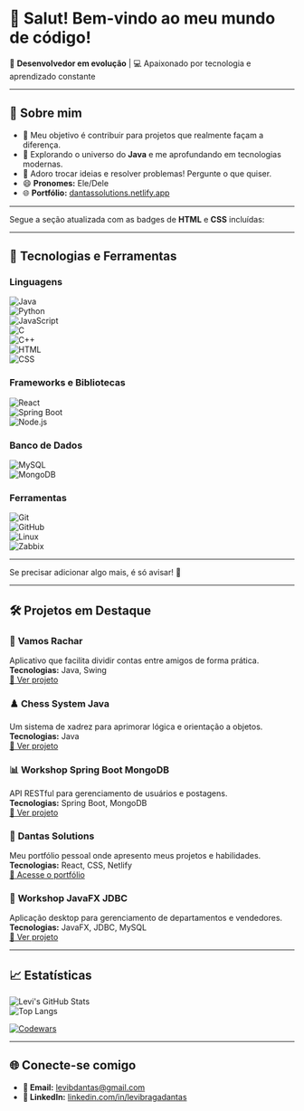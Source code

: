 
# 👋 Salut! Bem-vindo ao meu mundo de **código**!  

🚀 **Desenvolvedor em evolução** | 💻 Apaixonado por tecnologia e aprendizado constante  

---

## 🌟 Sobre mim  

- 🔭 Meu objetivo é contribuir para projetos que realmente façam a diferença.  
- 🌱 Explorando o universo do **Java** e me aprofundando em tecnologias modernas.  
- 💬 Adoro trocar ideias e resolver problemas! Pergunte o que quiser.  
- 😄 **Pronomes:** Ele/Dele  
- 🌐 **Portfólio:** [dantassolutions.netlify.app](https://dantassolutions.netlify.app)  

---

Segue a seção atualizada com as badges de **HTML** e **CSS** incluídas:  

---

## 🚀 Tecnologias e Ferramentas  

### Linguagens  
![Java](https://img.shields.io/badge/Java-%23ED8B00.svg?style=for-the-badge&logo=java&logoColor=white)  
![Python](https://img.shields.io/badge/Python-%2314354C.svg?style=for-the-badge&logo=python&logoColor=white)  
![JavaScript](https://img.shields.io/badge/JavaScript-%23F7DF1E.svg?style=for-the-badge&logo=javascript&logoColor=black)  
![C](https://img.shields.io/badge/C-%2300599C.svg?style=for-the-badge&logo=c&logoColor=white)  
![C++](https://img.shields.io/badge/C++-%2300599C.svg?style=for-the-badge&logo=cplusplus&logoColor=white)  
![HTML](https://img.shields.io/badge/HTML-%23E34F26.svg?style=for-the-badge&logo=html5&logoColor=white)  
![CSS](https://img.shields.io/badge/CSS-%231572B6.svg?style=for-the-badge&logo=css3&logoColor=white)  

### Frameworks e Bibliotecas  
![React](https://img.shields.io/badge/React-%2320232a.svg?style=for-the-badge&logo=react&logoColor=%2361DAFB)  
![Spring Boot](https://img.shields.io/badge/Spring%20Boot-%236DB33F.svg?style=for-the-badge&logo=spring&logoColor=white)  
![Node.js](https://img.shields.io/badge/Node.js-%23339933.svg?style=for-the-badge&logo=nodedotjs&logoColor=white)  

### Banco de Dados  
![MySQL](https://img.shields.io/badge/MySQL-%2300f.svg?style=for-the-badge&logo=mysql&logoColor=white)  
![MongoDB](https://img.shields.io/badge/MongoDB-%2347A248.svg?style=for-the-badge&logo=mongodb&logoColor=white)  

### Ferramentas  
![Git](https://img.shields.io/badge/Git-%23F05033.svg?style=for-the-badge&logo=git&logoColor=white)  
![GitHub](https://img.shields.io/badge/GitHub-%23181717.svg?style=for-the-badge&logo=github&logoColor=white)  
![Linux](https://img.shields.io/badge/Linux-%23FCC624.svg?style=for-the-badge&logo=linux&logoColor=black)  
![Zabbix](https://img.shields.io/badge/Zabbix-%23FB4B4B.svg?style=for-the-badge&logo=zabbix&logoColor=white)  

--- 

Se precisar adicionar algo mais, é só avisar! 🚀
 

---

## 🛠️ Projetos em Destaque  

### 📱 **Vamos Rachar**  
Aplicativo que facilita dividir contas entre amigos de forma prática.  
**Tecnologias:** Java, Swing  
[🔗 Ver projeto](https://github.com/Levibd/App-VamosRachar01)  

### ♟️ **Chess System Java**  
Um sistema de xadrez para aprimorar lógica e orientação a objetos.  
**Tecnologias:** Java  
[🔗 Ver projeto](https://github.com/Levibd/chess-system-java)  

### 📊 **Workshop Spring Boot MongoDB**  
API RESTful para gerenciamento de usuários e postagens.  
**Tecnologias:** Spring Boot, MongoDB  
[🔗 Ver projeto](https://github.com/Levibd/workshop-spring-boot-mongodb)  

### 🎨 **Dantas Solutions**  
Meu portfólio pessoal onde apresento meus projetos e habilidades.  
**Tecnologias:** React, CSS, Netlify  
[🔗 Acesse o portfólio](https://dantassolutions.netlify.app)  

### 📑 **Workshop JavaFX JDBC**  
Aplicação desktop para gerenciamento de departamentos e vendedores.  
**Tecnologias:** JavaFX, JDBC, MySQL  
[🔗 Ver projeto](https://github.com/Levibd/workshop-javafx-jdbc)  

---

## 📈 Estatísticas  

![Levi's GitHub Stats](https://github-readme-stats.vercel.app/api?username=levibd&show_icons=true&theme=radical)  
![Top Langs](https://github-readme-stats.vercel.app/api/top-langs/?username=levibd&layout=donut&theme=radical)  

[![Codewars](https://github.r2v.ch/codewars?user=Levibd)](https://www.codewars.com/users/Levibd)  

---

## 🌐 Conecte-se comigo  

- **📧 Email:** [levibdantas@gmail.com](mailto:levibdantas@gmail.com)  
- **💼 LinkedIn:** [linkedin.com/in/levibragadantas](https://www.linkedin.com/in/levi-dantas-a088a318b/)  
